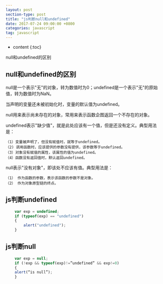 ```yaml
---
layout: post
section-type: post
title: "js判断null和undefined"
date: 2017-07-24 09:00:00 +0800 
categories: javascript
tag: javascript
---
```

* content
{:toc}

null和undefined的区别

<!-- more -->

## null和undefined的区别

null是一个表示"无"的对象，转为数值时为0；undefined是一个表示"无"的原始值，转为数值时为NaN。

当声明的变量还未被初始化时，变量的默认值为undefined。

null用来表示尚未存在的对象，常用来表示函数企图返回一个不存在的对象。

undefined表示"缺少值"，就是此处应该有一个值，但是还没有定义。典型用法是：

    （1）变量被声明了，但没有赋值时，就等于undefined。
    （2) 调用函数时，应该提供的参数没有提供，该参数等于undefined。
    （3）对象没有赋值的属性，该属性的值为undefined。
    （4）函数没有返回值时，默认返回undefined。

null表示"没有对象"，即该处不应该有值。典型用法是：

    （1） 作为函数的参数，表示该函数的参数不是对象。
    （2） 作为对象原型链的终点。

## js判断undefined

```javascript 
    var exp = undefined;
    if (typeof(exp) == "undefined")
    {
        alert("undefined");
    }
```

## js判断null

```javascript 
    var exp = null; 
    if (!exp && typeof(exp)!=”undefined” && exp!=0) 
    { 
    alert(“is null”); 
    }　
```
